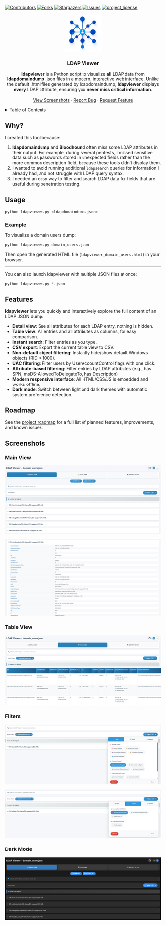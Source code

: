[![Contributors][contributors-shield]][contributors-url]
[![Forks][forks-shield]][forks-url]
[![Stargazers][stars-shield]][stars-url]
[![Issues][issues-shield]][issues-url]
[![project_license][license-shield]][license-url]

<!-- PROJECT LOGO -->
<div align="center">
  <a href="https://github.com/NathanielSlw/ldapviewer">
    <img src="screenshots/logo.png" alt="Logo" width="120" height="120">
  </a>
  
<h3 align="center">LDAP Viewer</h3>

  <p align="center">
    <strong>ldapviewer</strong> is a Python script to visualize <strong>all</strong> LDAP data from <strong>ldapdomaindump</strong> .json files in a modern, interactive web interface.  
    Unlike the default .html files generated by ldapdomaindump, <strong>ldapviewer</strong> displays <strong>every</strong> LDAP attribute, ensuring you <strong>never miss critical information</strong>.
    <br />
    <br />
    <a href="#screenshots">View Screenshots</a>
    &middot;
    <a href="https://github.com/NathanielSlw/ldapviewer/issues/new?labels=bug&template=bug-report---.md">Report Bug</a>
    &middot;
    <a href="https://github.com/NathanielSlw/ldapviewer/issues/new?labels=enhancement&template=feature-request---.md">Request Feature</a>
  </p>
</div>

<!-- TABLE OF CONTENTS -->
<details>
  <summary>Table of Contents</summary>
  <ol>
    <li><a href="#why">Why</a></li>
    <li><a href="#usage">Usage</a></li>
    <li><a href="#features">Features</a></li>
    <li><a href="#roadmap">Roadmap</a></li>
    <li><a href="#screenshots">Screenshots</a></li>
  </ol>
</details>

## Why?

I created this tool because:

1. **ldapdomaindump** and **Bloodhound** often miss some LDAP attributes in their output. For example, during several pentests, I missed sensitive data such as passwords stored in unexpected fields rather than the more common description field, because these tools didn’t display them.
2. I wanted to avoid running additional `ldapsearch` queries for information I already had, and not struggle with LDAP query syntax.
3. I needed an easy way to filter and search LDAP data for fields that are useful during penetration testing.

## Usage

```sh
python ldapviewer.py <ldapdomaindump.json>
```

### Example

To visualize a domain users dump:
```sh
python ldapviewer.py domain_users.json
```
Then open the generated HTML file (`ldapviewer_domain_users.html`) in your browser.

---

You can also launch ldapviewer with multiple JSON files at once:
```sh
python ldapviewer.py *.json
```

## Features

**ldapviewer** lets you quickly and interactively explore the full content of an LDAP JSON dump:

- **Detail view**: See all attributes for each LDAP entry, nothing is hidden.
- **Table view**: All entries and all attributes as columns, for easy comparison.
- **Instant search**: Filter entries as you type.
- **CSV export**: Export the current table view to CSV.
- **Non-default object filtering**: Instantly hide/show default Windows objects (RID < 1000).
- **UAC filtering**: Filter users by UserAccountControl flags with one click.
- **Attribute-based filtering**: Filter entries by LDAP attributes (e.g., has SPN, msDS-AllowedToDelegateTo, has Description)
- **Modern responsive interface**: All HTML/CSS/JS is embedded and works offline.
- **Dark mode**: Switch between light and dark themes with automatic system preference detection.

## Roadmap

See the [project roadmap](https://github.com/users/NathanielSlw/projects/2) for a full list of planned features, improvements, and known issues.

## Screenshots

### Main View
![Main View](screenshots/main_view.png)

![Collapse LDAP Entry](screenshots/collapse_ldap_entry.png)

### Table View
![Table View](screenshots/table_view.png)

### Filters

![UAC Filters](screenshots/uac_filters.png)

![LDAP Filters](screenshots/ldap_filters.png)

### Dark Mode

![Dark mode main view](screenshots/main_view_dark.png)


[contributors-shield]: https://img.shields.io/github/contributors/NathanielSlw/ldapviewer.svg?style=for-the-badge
[contributors-url]: https://github.com/NathanielSlw/ldapviewer/graphs/contributors
[forks-shield]: https://img.shields.io/github/forks/NathanielSlw/ldapviewer.svg?style=for-the-badge
[forks-url]: https://github.com/NathanielSlw/ldapviewer/network/members
[stars-shield]: https://img.shields.io/github/stars/NathanielSlw/ldapviewer.svg?style=for-the-badge
[stars-url]: https://github.com/NathanielSlw/ldapviewer/stargazers
[issues-shield]: https://img.shields.io/github/issues/NathanielSlw/ldapviewer.svg?style=for-the-badge
[issues-url]: https://github.com/NathanielSlw/ldapviewer/issues
[license-shield]: https://img.shields.io/github/license/NathanielSlw/ldapviewer.svg?style=for-the-badge
[license-url]: https://github.com/NathanielSlw/ldapviewer/blob/main/LICENSE
